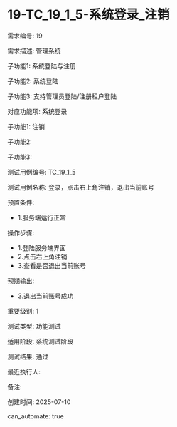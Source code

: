 # 19-TC_19_1_5-系统登录_注销

需求编号: 19

需求描述: 管理系统

子功能1: 系统登陆与注册

子功能2: 系统登陆

子功能3: 支持管理员登陆/注册租户登陆


对应功能项: 系统登录

子功能1: 注销

子功能2: 

子功能3: 


测试用例编号: TC_19_1_5

测试用例名称: 登录，点击右上角注销，退出当前账号

预置条件:
- 1.服务端运行正常

操作步骤:
- 1.登陆服务端界面
- 2.点击右上角注销
- 3.查看是否退出当前账号

预期输出:
- 3.退出当前账号成功

重要级别: 1

测试类型: 功能测试

适用阶段: 系统测试阶段

测试结果: 通过

最近执行人: 

备注: 

创建时间: 2025-07-10

can_automate: true
